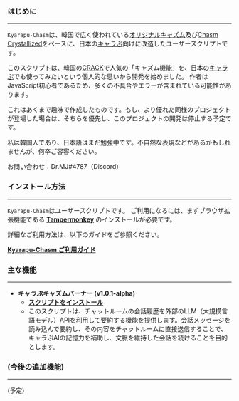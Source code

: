 ### **はじめに**
---
`Kyarapu-Chasm`は、韓国で広く使われている[オリジナルキャズム](https://github.com/chasm-js/guide)及び[Chasm Crystallized](https://github.com/milkyway0308/crystallized-chasm?tab=readme-ov-file#%EC%86%8C%EA%B0%9C)をベースに、日本の[キャラぷ](https://kyarapu.com/)向けに改造したユーザースクリプトです。

このスクリプトは、韓国の[CRACK](https://crack.wrtn.ai/)で人気の「キャズム機能」を、日本の[キャラぷ](https://kyarapu.com/)でも使ってみたいという個人的な思いから開発を始めました。
作者はJavaScript初心者であるため、多くの不具合やエラーが含まれている可能性があります。

これはあくまで趣味で作成したものです。もし、より優れた同様のプロジェクトが登場した場合は、そちらを優先し、このプロジェクトの開発は停止する予定です。

私は韓国人であり、日本語はまだ勉強中です。不自然な表現などがあるかもしれませんが、何卒ご容容ください。

お問い合わせ：Dr.MJ#4787（Discord）


### **インストール方法**
---
`Kyarapu-Chasm`はユーザースクリプトです。
ご利用になるには、まずブラウザ拡張機能である **[Tampermonkey](https://www.tampermonkey.net/)** のインストールが必要です。

詳細なご利用方法は、以下のガイドをご参照ください。

**[Kyarapu-Chasm ご利用ガイド](https://gall.dcinside.com/mini/gongchack/53)**


### **主な機能**
---
*   **キャラぷキャズムバーナー (v1.0.1-alpha)**
    *   **[スクリプトをインストール](https://github.com/succii001/kyarapu-chasm/raw/refs/heads/main/burner.user.js)**
    *   このスクリプトは、チャットルームの会話履歴を外部のLLM（大規模言語モデル）APIを利用して要約する機能を提供します。会話メッセージを読み込んで要約し、その内容をチャットルームに直接送信することで、キャラぷAIの記憶力を補助し、文脈を維持した会話を続けることを目的とします。



### **(今後の追加機能)**
---
(予定)

